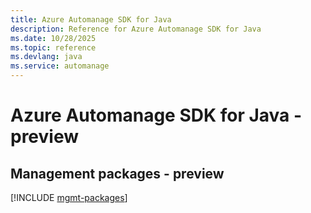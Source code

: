 ```yaml
---
title: Azure Automanage SDK for Java
description: Reference for Azure Automanage SDK for Java
ms.date: 10/28/2025
ms.topic: reference
ms.devlang: java
ms.service: automanage
---
```

# Azure Automanage SDK for Java - preview

## Management packages - preview
[!INCLUDE [mgmt-packages](automanage-mgmt-index.md)]